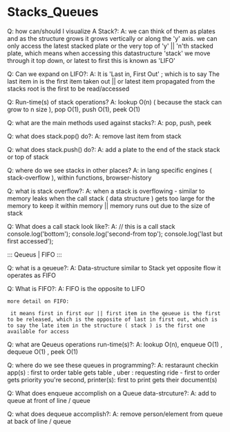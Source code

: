 # Stacks_Queues
 
 Q: how can/should I visualize A Stack?:
 A: we can think of them as plates and as the structure grows
    it grows vertically or along the 'y' axis. 
    we can only access the latest stacked plate or the very top of 'y' || 'n'th stacked plate, which means when accessing this datastructure 'stack' we move through it top down, or latest to first this is known as 'LIFO'

Q: Can we expand on LIFO?: 
A: It is 'Last in, First Out' ; which is to say The last item in is the first item taken out || or latest item propagated from the stacks root is the first to be read/accessed

Q: Run-time(s) of stack operations? 
A: lookup O(n) ( because the stack can grow to n size ),
   pop O(1), push O(1), peek O(1)

Q: what are the main methods used against stacks?:
A: pop, push, peek

Q: what does stack.pop() do?:
A: remove last item from stack

Q: what does stack.push() do?:
A: add a plate to the end of the stack stack
   or top of stack 

Q: where do we see stacks in other places?
A: in lang specific engines ( stack-overflow ),
   within functions, browser-history 

Q: what is stack overflow?:
A: when a stack is overflowing - similar to memory leaks
    when the call stack ( data structure ) gets too large for the memory to keep it within memory || memory runs out due to the size of stack

Q: What does a call stack look like?:
A: // this is a call stack 
    console.log('bottom');
    console.log('second-from top');
    console.log('last but first accessed');


::: Qeueus | FIFO :::

Q: what is a qeueue?:
A: Data-structure similar to Stack yet opposite flow it operates as FIFO

Q: What is FIFO?:
A: FIFO is the opposite to LIFO 

    more detail on FIFO:

     it means first in first our || first item in the qeueue is the first to be released, which is the opposite of last in first out, which is to say the late item in the structure ( stack ) is the first one available for access

Q: what are Qeueus operations run-time(s)?:
A: lookup O(n), enqueue O(1) , dequeue O(1) , peek O(1)

Q: where do we see these queues in programming?:
A: restaraunt checkin app(s) : first to order table gets table , uber : requesting ride - first to order gets priority you're second, printer(s): first to print gets their document(s)

Q: What does enqueue accomplish on a Queue data-strcuture?:
A: add to queue at front of line / queue

Q: what does dequeue accomplish?:
A: remove person/element from queue at back of line / queue
    